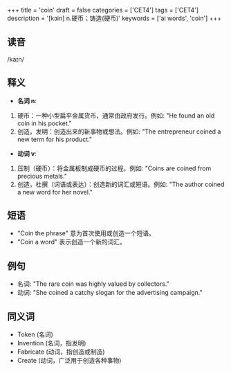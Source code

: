 +++
title = 'coin'
draft = false
categories = ['CET4']
tags = ['CET4']
description = '[kɔin] n.硬币；铸造(硬币)'
keywords = ['ai words', 'coin']
+++

## 读音
/kaɪn/

## 释义
- **名词 n**:
1. 硬币：一种小型扁平金属货币，通常由政府发行。例如: "He found an old coin in his pocket."
2. 创造，发明：创造出来的新事物或想法。例如: "The entrepreneur coined a new term for his product."

- **动词 v**:
1. 压制（硬币）：将金属板制成硬币的过程。例如: "Coins are coined from precious metals."
2. 创造，杜撰（词语或表达）：创造新的词汇或短语。例如: "The author coined a new word for her novel."

## 短语
- "Coin the phrase" 意为首次使用或创造一个短语。
- "Coin a word" 表示创造一个新的词汇。

## 例句
- 名词: "The rare coin was highly valued by collectors."
- 动词: "She coined a catchy slogan for the advertising campaign."

## 同义词
- Token (名词)
- Invention (名词，指发明)
- Fabricate (动词，指创造或制造)
- Create (动词，广泛用于创造各种事物)
